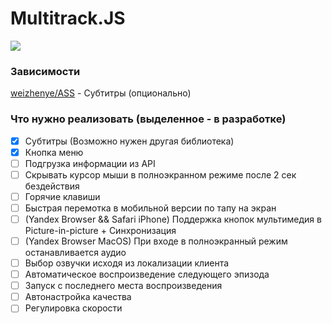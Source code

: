 # Multitrack.JS

![](https://raw.githubusercontent.com/Ponywka/multitrack.js/master/screenshot.png)

### Зависимости
[weizhenye/ASS](https://github.com/weizhenye/ASS "weizhenye/ASS") - Субтитры (опционально)

### Что нужно реализовать (выделенное - в разработке)
- [x] Субтитры (Возможно нужен другая библиотека)
- [x] Кнопка меню
- [ ] Подгрузка информации из API
- [ ] Скрывать курсор мыши в полноэкранном режиме после 2 сек бездействия
- [ ] Горячие клавиши
- [ ] Быстрая перемотка в мобильной версии по тапу на экран
- [ ] (Yandex Browser && Safari iPhone) Поддержка кнопок мультимедия в Picture-in-picture + Синхронизация
- [ ] (Yandex Browser MacOS) При входе в полноэкранный режим останавливается аудио
- [ ] Выбор озвучки исходя из локализации клиента
- [ ] Автоматическое воспроизведение следующего эпизода
- [ ] Запуск с последнего места воспроизведения
- [ ] Автонастройка качества
- [ ] Регулировка скорости